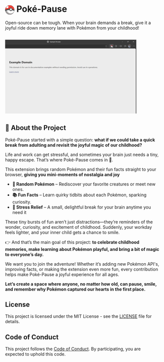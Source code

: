 <h1>
  <img src="./assets/icon.png" alt="Poké-Pause Icon" width="30" height="30" style="vertical-align: middle;" />
  Poké-Pause
</h1>

Open-source can be tough. When your brain demands a break, give it a joyful ride down memory lane with Pokémon from your childhood!  

![Demo GIF](./assets/demo-gif.gif)
---

## 🚀 About the Project  

Poké-Pause started with a simple question: **what if we could take a quick break from adulting and revisit the joyful magic of our childhood?**  

Life and work can get stressful, and sometimes your brain just needs a tiny, happy escape. That’s where Poké-Pause comes in 🎉.

This extension brings random Pokémon and their fun facts straight to your browser, **giving you mini-moments of nostalgia and joy**  

- **🧩 Random Pokémon** – Rediscover your favorite creatures or meet new ones.
- **📚 Fun Facts** – Learn quirky tidbits about each Pokémon, sparking curiosity.
- **🌈 Stress Relief** – A small, delightful break for your brain anytime you need it  

These tiny bursts of fun aren’t just distractions—they’re reminders of the wonder, curiosity, and excitement of childhood. Suddenly, your workday feels lighter, and your inner child gets a chance to smile.

👉 And that’s the main goal of this project: **to celebrate childhood memories, make learning about Pokémon playful, and bring a bit of magic to everyone’s day.**  


We want you to join the adventure! Whether it’s adding new Pokémon API's, improving facts, or making the extension even more fun, every contribution helps make Poké-Pause a joyful experience for all ages.

**Let’s create a space where anyone, no matter how old, can pause, smile, and remember why Pokémon captured our hearts in the first place.**


## License
This project is licensed under the MIT License - see the [LICENSE](./LICENSE) file for details.


## Code of Conduct
This project follows the [Code of Conduct](./CODE_OF_CONDUCT.md). By participating, you are expected to uphold this code.
